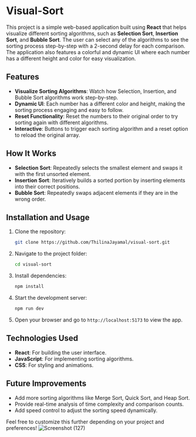 # Visual-Sort

This project is a simple web-based application built using **React** that helps visualize different sorting algorithms, such as **Selection Sort**, **Insertion Sort**, and **Bubble Sort**. The user can select any of the algorithms to see the sorting process step-by-step with a 2-second delay for each comparison. The application also features a colorful and dynamic UI where each number has a different height and color for easy visualization.

## Features

- **Visualize Sorting Algorithms**: Watch how Selection, Insertion, and Bubble Sort algorithms work step-by-step.
- **Dynamic UI**: Each number has a different color and height, making the sorting process engaging and easy to follow.
- **Reset Functionality**: Reset the numbers to their original order to try sorting again with different algorithms.
- **Interactive**: Buttons to trigger each sorting algorithm and a reset option to reload the original array.
  
## How It Works

- **Selection Sort**: Repeatedly selects the smallest element and swaps it with the first unsorted element.
- **Insertion Sort**: Iteratively builds a sorted portion by inserting elements into their correct positions.
- **Bubble Sort**: Repeatedly swaps adjacent elements if they are in the wrong order.

## Installation and Usage

1. Clone the repository:
    ```bash
    git clone https://github.com/ThilinaJayamal/visual-sort.git
    ```

2. Navigate to the project folder:
    ```bash
    cd visual-sort
    ```

3. Install dependencies:
    ```bash
    npm install
    ```

4. Start the development server:
    ```bash
    npm run dev
    ```

5. Open your browser and go to `http://localhost:5173` to view the app.

## Technologies Used

- **React**: For building the user interface.
- **JavaScript**: For implementing sorting algorithms.
- **CSS**: For styling and animations.

## Future Improvements

- Add more sorting algorithms like Merge Sort, Quick Sort, and Heap Sort.
- Provide real-time analysis of time complexity and comparison counts.
- Add speed control to adjust the sorting speed dynamically.

Feel free to customize this further depending on your project and preferences!
![Screenshot (127)](https://github.com/user-attachments/assets/d44a9077-03cd-4524-8c21-e771c1cf854b)
